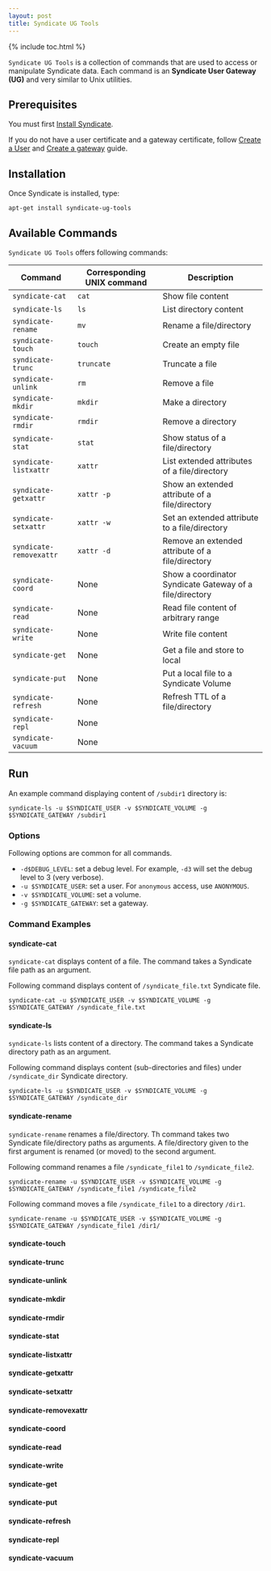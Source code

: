 ```yaml
---
layout: post
title: Syndicate UG Tools
---
```


{% include toc.html %}

`Syndicate UG Tools` is a collection of commands that are used to access or 
manipulate Syndicate data. Each command is an **Syndicate User Gateway (UG)** 
and very similar to Unix utilities. 

## Prerequisites

You must first [Install Syndicate](/install).

If you do not have a user certificate and a gateway certificate, follow [Create
a User](#) and [Create a gateway](#) guide.


## Installation

Once Syndicate is installed, type:
```
apt-get install syndicate-ug-tools
```

## Available Commands

`Syndicate UG Tools` offers following commands:

| **Command** | **Corresponding UNIX command** | **Description** |
| -------------| ----------- | ----------- |
| `syndicate-cat` | `cat`  | Show file content |
| `syndicate-ls` | `ls`   | List directory content |
| `syndicate-rename` | `mv` | Rename a file/directory |
| `syndicate-touch` | `touch` | Create an empty file |
| `syndicate-trunc` | `truncate` | Truncate a file |
| `syndicate-unlink` | `rm` | Remove a file |
| `syndicate-mkdir` | `mkdir` | Make a directory |
| `syndicate-rmdir` | `rmdir` | Remove a directory |
| `syndicate-stat` | `stat` | Show status of a file/directory |
| `syndicate-listxattr` | `xattr` | List extended attributes of a file/directory |
| `syndicate-getxattr` | `xattr -p` | Show an extended attribute of a file/directory |
| `syndicate-setxattr` | `xattr -w` | Set an extended attribute to a file/directory |
| `syndicate-removexattr` | `xattr -d` | Remove an extended attribute of a file/directory |
| `syndicate-coord` | None | Show a coordinator Syndicate Gateway of a file/directory |
| `syndicate-read` | None | Read file content of arbitrary range |
| `syndicate-write` | None | Write file content |
| `syndicate-get` | None | Get a file and store to local |
| `syndicate-put` | None | Put a local file to a Syndicate Volume |
| `syndicate-refresh` | None | Refresh TTL of a file/directory |
| `syndicate-repl` | None | |
| `syndicate-vacuum` | None | |

## Run

An example command displaying content of `/subdir1` directory is:

```
syndicate-ls -u $SYNDICATE_USER -v $SYNDICATE_VOLUME -g $SYNDICATE_GATEWAY /subdir1
```

### Options

Following options are common for all commands.

* `-d$DEBUG_LEVEL`: set a debug level. For example, `-d3` will set the debug
level to 3 (very verbose).
* `-u $SYNDICATE_USER`: set a user. For `anonymous` access, use `ANONYMOUS`.
* `-v $SYNDICATE_VOLUME`: set a volume.
* `-g $SYNDICATE_GATEWAY`: set a gateway.

### Command Examples

#### syndicate-cat 
`syndicate-cat` displays content of a file. The command takes a Syndicate file 
path as an argument.

Following command displays content of `/syndicate_file.txt` Syndicate file.
```
syndicate-cat -u $SYNDICATE_USER -v $SYNDICATE_VOLUME -g $SYNDICATE_GATEWAY /syndicate_file.txt
```

#### syndicate-ls
`syndicate-ls` lists content of a directory. The command takes a Syndicate directory 
path as an argument.

Following command displays content (sub-directories and files) under `/syndicate_dir`
Syndicate directory.
```
syndicate-ls -u $SYNDICATE_USER -v $SYNDICATE_VOLUME -g $SYNDICATE_GATEWAY /syndicate_dir
```

#### syndicate-rename
`syndicate-rename` renames a file/directory. Th command takes two Syndicate 
file/directory paths as arguments. A file/directory given to the first argument 
is renamed (or moved) to the second argument.

Following command renames a file `/syndicate_file1` to `/syndicate_file2`.
```
syndicate-rename -u $SYNDICATE_USER -v $SYNDICATE_VOLUME -g $SYNDICATE_GATEWAY /syndicate_file1 /syndicate_file2
```

Following command moves a file `/syndicate_file1` to a directory `/dir1`.
```
syndicate-rename -u $SYNDICATE_USER -v $SYNDICATE_VOLUME -g $SYNDICATE_GATEWAY /syndicate_file1 /dir1/
```

#### syndicate-touch

#### syndicate-trunc

#### syndicate-unlink

#### syndicate-mkdir

#### syndicate-rmdir

#### syndicate-stat

#### syndicate-listxattr

#### syndicate-getxattr

#### syndicate-setxattr

#### syndicate-removexattr

#### syndicate-coord

#### syndicate-read

#### syndicate-write

#### syndicate-get

#### syndicate-put

#### syndicate-refresh

#### syndicate-repl

#### syndicate-vacuum
